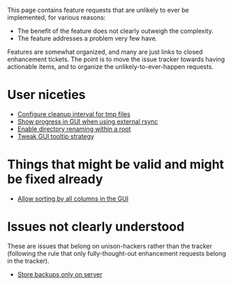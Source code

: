 This page contains feature requests that are unlikely to ever be implemented, for various reasons:
  - The benefit of the feature does not clearly outweigh the complexity.
  - The feature addresses a problem very few have.

Features are somewhat organized, and many are just links to closed enhancement tickets.  The point is to move the issue tracker towards having actionable items, and to organize the unlikely-to-ever-happen requests.

# User niceties

  - [Configure cleanup interval for tmp files](https://github.com/bcpierce00/unison/issues/837)
  - [Show progress in GUI when using external rsync](https://github.com/bcpierce00/unison/issues/549)
  - [Enable directory renaming within a root](https://github.com/bcpierce00/unison/issues/477)
  - [Tweak GUI tooltip strategy](https://github.com/bcpierce00/unison/issues/169)

# Things that might be valid and might be fixed already

  - [Allow sorting by all columns in the GUI](https://github.com/bcpierce00/unison/issues/17)

# Issues not clearly understood

These are issues that belong on unison-hackers rather than the tracker (following the rule that only fully-thought-out enhancement requests belong in the tracker).

  - [Store backups only on server](https://github.com/bcpierce00/unison/issues/268)
